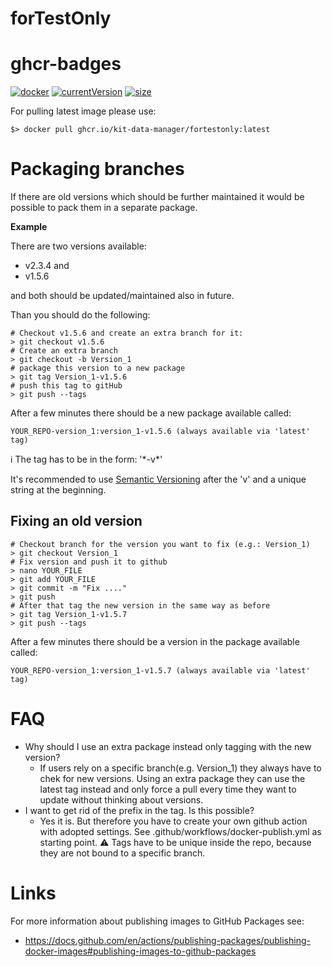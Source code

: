 # forTestOnly
# ghcr-badges

[![docker]](https://github.com/kit-data-manager/forTestOnly/pkgs/container/fortestonly)
[![currentVersion]](https://github.com/kit-data-manager/forTestOnly/pkgs/container/fortestonly)
[![size]](https://github.com/kit-data-manager/forTestOnly/pkgs/container/fortestonly)


[docker]: <https://ghcr-badge.egpl.dev/kit-data-manager/fortestonly/tags?trim=major&color=steelblue&ignore=main,latest&label=docker versions>
[currentVersion]: <https://ghcr-badge.egpl.dev/kit-data-manager/fortestonly/latest_tag?trim=major&color=steelblue&label=current version>
[size]: <https://ghcr-badge.egpl.dev/kit-data-manager/fortestonly/size?color=steelblue&label=size>

For pulling latest image please use:
```
$> docker pull ghcr.io/kit-data-manager/fortestonly:latest
```
# Packaging branches
If there are old versions which should be further maintained it 
would be possible to pack them in a separate package.

**Example**

There are two versions available: 
- v2.3.4 and 
- v1.5.6
 
and both should be updated/maintained also in future.

Than you should do the following:
```
# Checkout v1.5.6 and create an extra branch for it:
> git checkout v1.5.6
# Create an extra branch
> git checkout -b Version_1
# package this version to a new package
> git tag Version_1-v1.5.6
# push this tag to gitHub 
> git push --tags
```
After a few minutes there should be a new package available called:
```
YOUR_REPO-version_1:version_1-v1.5.6 (always available via 'latest' tag)
```

:information_source:
The tag has to be in the form: '\*-v\*'

It's recommended to use [Semantic Versioning](https://semver.org/spec/v2.0.0.html) after the 'v' 
and a unique string at the beginning.

## Fixing an old version
```
# Checkout branch for the version you want to fix (e.g.: Version_1)
> git checkout Version_1
# Fix version and push it to github
> nano YOUR_FILE
> git add YOUR_FILE
> git commit -m "Fix ...."
> git push
# After that tag the new version in the same way as before
> git tag Version_1-v1.5.7
> git push --tags
```
After a few minutes there should be a version in the package available called:
```
YOUR_REPO-version_1:version_1-v1.5.7 (always available via 'latest' tag)
```
 
# FAQ
- Why should I use an extra package instead only tagging with the new version?
  - If users rely on a specific branch(e.g. Version_1) they always have to chek for new 
versions. Using an extra package they can use the latest tag instead and only 
force a pull every time they want to update without thinking about versions.
- I want to get rid of the prefix in the tag. Is this possible?
  - Yes it is. But therefore you have to create your own github action with adopted settings.
See .github/workflows/docker-publish.yml as starting point.
:warning: Tags have to be unique inside the repo, because they are not bound to a specific
branch.

# Links
For more information about publishing images to GitHub Packages see:
- https://docs.github.com/en/actions/publishing-packages/publishing-docker-images#publishing-images-to-github-packages
